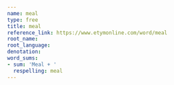 ```yaml
---
name: meal
type: free
title: meal
reference_link: https://www.etymonline.com/word/meal
root_name: 
root_language: 
denotation: 
word_sums:
- sum: 'Meal + '
  respelling: meal
---
```

